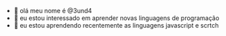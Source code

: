 - 👋 olá meu nome é @3und4
- 👀 eu estou interessado em aprender novas linguagens de programação 
- 🌱 eu estou aprendendo recentemente as linguagens javascript e scrtch



